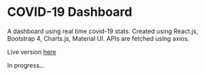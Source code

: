 # COVID-19 Dashboard
A dashboard using real time covid-19 stats. Created using React.js, Bootstrap 4, Charts.js, Material UI. APIs are fetched using axios. 

Live version <a href = "https://covid19.olivera.tech">here</a>

<p>In progress...</p>
